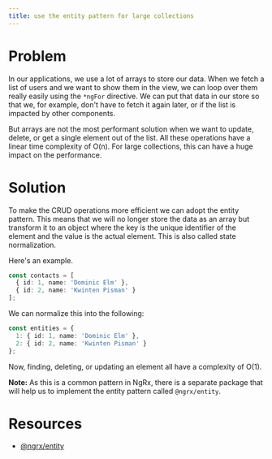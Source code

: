 ```yaml
---
title: use the entity pattern for large collections
---
```


# Problem

In our applications, we use a lot of arrays to store our data. When we fetch a list of users and we want to show them in the view, we can loop over them really easily using the `*ngFor` directive. We can put that data in our store so that we, for example, don't have to fetch it again later, or if the list is impacted by other components.

But arrays are not the most performant solution when we want to update, delete, or get a single element out of the list. All these operations have a linear time complexity of O(n). For large collections, this can have a huge impact on the performance.

# Solution

To make the CRUD operations more efficient we can adopt the entity pattern. This means that we will no longer store the data as an array but transform it to an object where the key is the unique identifier of the element and the value is the actual element. This is also called state normalization.

Here's an example.

```ts
const contacts = [
  { id: 1, name: 'Dominic Elm' },
  { id: 2, name: 'Kwinten Pisman' }
];
```

We can normalize this into the following:

```ts
const entities = {
  1: { id: 1, name: 'Dominic Elm' },
  2: { id: 2, name: 'Kwinten Pisman' }
};
```

Now, finding, deleting, or updating an element all have a complexity of O(1).

**Note:** As this is a common pattern in NgRx, there is a separate package that will help us to implement the entity pattern called `@ngrx/entity`.

# Resources

- [@ngrx/entity](https://github.com/ngrx/platform/tree/master/docs/entity)
